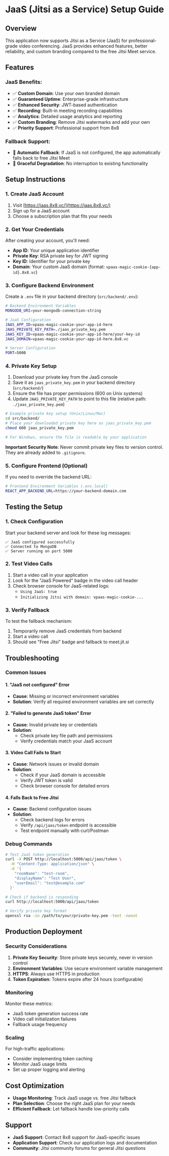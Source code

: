 # JaaS (Jitsi as a Service) Setup Guide

## Overview

This application now supports Jitsi as a Service (JaaS) for professional-grade video conferencing. JaaS provides enhanced features, better reliability, and custom branding compared to the free Jitsi Meet service.

## Features

### JaaS Benefits:
- ✅ **Custom Domain**: Use your own branded domain
- ✅ **Guaranteed Uptime**: Enterprise-grade infrastructure
- ✅ **Enhanced Security**: JWT-based authentication
- ✅ **Recording**: Built-in meeting recording capabilities
- ✅ **Analytics**: Detailed usage analytics and reporting
- ✅ **Custom Branding**: Remove Jitsi watermarks and add your own
- ✅ **Priority Support**: Professional support from 8x8

### Fallback Support:
- 🔄 **Automatic Fallback**: If JaaS is not configured, the app automatically falls back to free Jitsi Meet
- 🔄 **Graceful Degradation**: No interruption to existing functionality

## Setup Instructions

### 1. Create JaaS Account

1. Visit [https://jaas.8x8.vc/](https://jaas.8x8.vc/)
2. Sign up for a JaaS account
3. Choose a subscription plan that fits your needs

### 2. Get Your Credentials

After creating your account, you'll need:

- **App ID**: Your unique application identifier
- **Private Key**: RSA private key for JWT signing
- **Key ID**: Identifier for your private key
- **Domain**: Your custom JaaS domain (format: `vpaas-magic-cookie-{app-id}.8x8.vc`)

### 3. Configure Backend Environment

Create a `.env` file in your backend directory (`src/backend/.env`):

```bash
# Backend Environment Variables
MONGODB_URI=your-mongodb-connection-string

# JaaS Configuration
JAAS_APP_ID=vpaas-magic-cookie-your-app-id-here
JAAS_PRIVATE_KEY_PATH=./jaas_private_key.pem
JAAS_KEY_ID=vpaas-magic-cookie-your-app-id-here/your-key-id
JAAS_DOMAIN=vpaas-magic-cookie-your-app-id-here.8x8.vc

# Server Configuration
PORT=5000
```

### 4. Private Key Setup

1. Download your private key from the JaaS console
2. Save it as `jaas_private_key.pem` in your backend directory (`src/backend/`)
3. Ensure the file has proper permissions (600 on Unix systems)
4. Update `JAAS_PRIVATE_KEY_PATH` to point to this file (relative path: `./jaas_private_key.pem`)

```bash
# Example private key setup (Unix/Linux/Mac)
cd src/backend/
# Place your downloaded private key here as jaas_private_key.pem
chmod 600 jaas_private_key.pem

# For Windows, ensure the file is readable by your application
```

**Important Security Note**: Never commit private key files to version control. They are already added to `.gitignore`.

### 5. Configure Frontend (Optional)

If you need to override the backend URL:

```bash
# Frontend Environment Variables (.env.local)
REACT_APP_BACKEND_URL=https://your-backend-domain.com
```

## Testing the Setup

### 1. Check Configuration

Start your backend server and look for these log messages:

```
✅ JaaS configured successfully
✅ Connected to MongoDB
✅ Server running on port 5000
```

### 2. Test Video Calls

1. Start a video call in your application
2. Look for the "JaaS Powered" badge in the video call header
3. Check browser console for JaaS-related logs:
   - `Using JaaS: true`
   - `Initializing Jitsi with domain: vpaas-magic-cookie-...`

### 3. Verify Fallback

To test the fallback mechanism:
1. Temporarily remove JaaS credentials from backend
2. Start a video call
3. Should see "Free Jitsi" badge and fallback to meet.jit.si

## Troubleshooting

### Common Issues

#### 1. "JaaS not configured" Error
- **Cause**: Missing or incorrect environment variables
- **Solution**: Verify all required environment variables are set correctly

#### 2. "Failed to generate JaaS token" Error
- **Cause**: Invalid private key or credentials
- **Solution**: 
  - Check private key file path and permissions
  - Verify credentials match your JaaS account

#### 3. Video Call Fails to Start
- **Cause**: Network issues or invalid domain
- **Solution**: 
  - Check if your JaaS domain is accessible
  - Verify JWT token is valid
  - Check browser console for detailed errors

#### 4. Falls Back to Free Jitsi
- **Cause**: Backend configuration issues
- **Solution**: 
  - Check backend logs for errors
  - Verify `/api/jaas/token` endpoint is accessible
  - Test endpoint manually with curl/Postman

### Debug Commands

```bash
# Test JaaS token generation
curl -X POST http://localhost:5000/api/jaas/token \
  -H "Content-Type: application/json" \
  -d '{
    "roomName": "test-room",
    "displayName": "Test User",
    "userEmail": "test@example.com"
  }'

# Check if backend is responding
curl http://localhost:5000/api/jaas/token

# Verify private key format
openssl rsa -in /path/to/your/private-key.pem -text -noout
```

## Production Deployment

### Security Considerations

1. **Private Key Security**: Store private keys securely, never in version control
2. **Environment Variables**: Use secure environment variable management
3. **HTTPS**: Always use HTTPS in production
4. **Token Expiration**: Tokens expire after 24 hours (configurable)

### Monitoring

Monitor these metrics:
- JaaS token generation success rate
- Video call initialization failures
- Fallback usage frequency

### Scaling

For high-traffic applications:
- Consider implementing token caching
- Monitor JaaS usage limits
- Set up proper logging and alerting

## Cost Optimization

- **Usage Monitoring**: Track JaaS usage vs. free Jitsi fallback
- **Plan Selection**: Choose the right JaaS plan for your needs
- **Efficient Fallback**: Let fallback handle low-priority calls

## Support

- **JaaS Support**: Contact 8x8 support for JaaS-specific issues
- **Application Support**: Check our application logs and documentation
- **Community**: Jitsi community forums for general Jitsi questions
